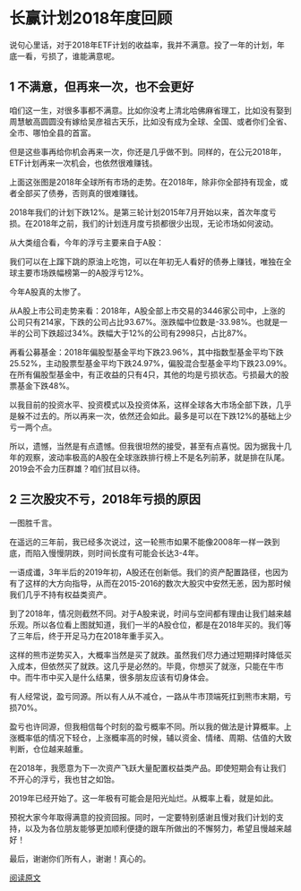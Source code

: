 # 长赢计划2018年度回顾

说句心里话，对于2018年ETF计划的收益率，我并不满意。投了一年的计划，年底一看，亏损了，谁能满意呢。

## 1 不满意，但再来一次，也不会更好

咱们这一生，对很多事都不满意。比如你没考上清北哈佛麻省理工，比如没有娶到周慧敏高圆圆没有嫁给吴彦祖古天乐，比如没有成为全球、全国、或者你们全省、全市、哪怕全县的首富。 

但是这些事再给你机会再来一次，你还是几乎做不到。同样的，在公元2018年，ETF计划再来一次机会，也依然很难赚钱。



上面这张图是2018年全球所有市场的走势。在2018年，除非你全部持有现金，或者全部买了债券，否则真的很难赚钱。 

2018年我们的计划下跌12%。是第三轮计划2015年7月开始以来，首次年度亏损。在2018年之前，我们的计划连月度亏损都很少出现，无论市场如何波动。



从大类组合看，今年的浮亏主要来自于A股：



我们可以在上蹿下跳的原油上吃饱，可以在年初无人看好的债券上赚钱，唯独在全球主要市场跌幅榜第一的A股浮亏12%。

今年A股真的太惨了。

从A股上市公司走势来看：2018年，A股全部上市交易的3446家公司中，上涨的公司只有214家，下跌的公司占比93.67%。涨跌幅中位数是-33.98%。也就是一半的公司下跌超过34%。跌幅大于12%的公司有2998只，占比87%。 

再看公募基金：2018年偏股型基金平均下跌23.96%，其中指数型基金平均下跌25.52%，主动股票型基金平均下跌24.97%，偏股混合型基金平均下跌23.09%。在所有偏股型基金中，有正收益的只有4只，其他的均是亏损状态。亏损最大的股票基金下跌48%。

以我目前的投资水平、投资模式以及投资体系，这样全球各大市场全部下跌，几乎是躲不过去的。所以再来一次，依然还会如此。最多是可以在下跌12%的基础上少亏一两个点。

所以，遗憾，当然是有点遗憾。但我很坦然的接受，甚至有点喜悦。因为据我十几年的观察，波动率极高的A股在全球涨跌排行榜上不是名列前茅，就是排在队尾。2019会不会力压群雄？咱们拭目以待。

## 2 三次股灾不亏，2018年亏损的原因



一图胜千言。

在遥远的三年前，我已经多次说过，这一轮熊市如果不能像2008年一样一跌到底，而陷入慢慢阴跌，则时间长度有可能会长达3-4年。

一语成谶，3年半后的2019年初，A股还在创新低。我们的资产配置路径，也因为有了这样的大方向指导，从而在2015-2016的数次大股灾中安然无恙，因为那时候我们几乎不持有权益类资产。

到了2018年，情况则截然不同。对于A股来说，时间与空间都有理由让我们越来越乐观。所以各位看上图就知道，我们一半的A股仓位，都是在2018年买的。我们等了三年后，终于开足马力在2018年重手买入。

这样的熊市逆势买入，大概率当然是买了就跌。虽然我们尽力通过短期择时降低买入成本，但依然买了就跌。这几乎是必然的。毕竟，你想买了就涨，只能在牛市中。而牛市中买入是什么结果，很多朋友应该有切身体会。

有人经常说，盈亏同源。所以有人从不减仓，一路从牛市顶端死扛到熊市末期，亏损70%。

盈亏也许同源，但我相信每个时刻的盈亏概率不同。所以我的做法是计算概率。上涨概率低的情况下轻仓，上涨概率高的时候，辅以资金、情绪、周期、估值的大致判断，仓位越来越重。

在2018年，我愿意为下一次资产飞跃大量配置权益类产品。即使短期会有让我们不开心的浮亏，我也甘之如饴。

2019年已经开始了。这一年极有可能会是阳光灿烂。从概率上看，就是如此。 

预祝大家今年取得满意的投资回报。同时，一定要特别感谢且慢对我们计划的支持，以及为各位朋友能够更加顺利便捷的跟车所做出的不懈努力，希望且慢越来越好！

最后，谢谢你们所有人，谢谢！真心的。

[阅读原文](https://mp.weixin.qq.com/s?__biz=MzU2MjQ2MDAxMw==&mid=2247485368&idx=1&sn=2d1d2e5d5596e26da634eac97c35a0ee&chksm=fc6863bacb1feaac6f94029d90ee397e5a632b003ae109853514087053992c621337714ef867&xtrack=1&rd2werd=1&scene=21#wechat_redirect)
